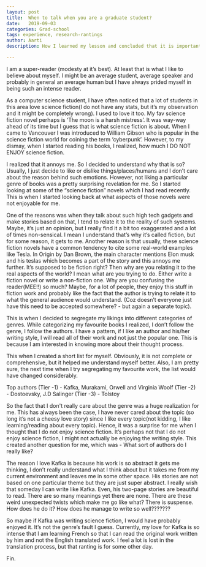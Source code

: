 ```yaml
---
layout: post
title:  When to talk when you are a graduate student?
date:   2019-09-03
categories: Grad-school
tags: experience, research-rantings
author: Aarti
description: How I learned my lesson and concluded that it is important to talk.

---
```




I am a super-reader (modesty at it’s best). At least that is what I like to believe about myself. I might be an average student, average speaker and probably in general an average human but I have always prided myself in being such an intense reader.

As a computer science student, I have often noticed that a lot of students in this area love science fiction(I do not have any stats, but it’s my observation and it might be completely wrong). I used to love it too. My fav science fiction novel perhaps is ‘The moon is a harsh mistress’. It was way-way ahead of its time but I guess that is what science fiction is about. When I came to Vancouver I was introduced to William Gibson who is popular in the science fiction world for coining the term ‘cyberpunk’. However, to my dismay, when I started reading his books, I realized, how much I DO NOT ENJOY science fiction.

I realized that it annoys me. So I decided to understand why that is so? Usually, I just decide to like or dislike things/places/humans and I don’t care about the reason behind such emotions. However, not liking a particular genre of books was a pretty surprising revelation for me. So I started looking at some of the “science fiction” novels which I had read recently. This is when I started looking back at what aspects of those novels were not enjoyable for me.

One of the reasons was when they talk about such high tech gadgets and make stories based on that, I tend to relate it to the reality of such systems. Maybe, it’s just an opinion, but I really find it a bit too exaggerated and a lot of times non-sensical. I mean I understand that’s why it’s called fiction, but for some reason, it gets to me. Another reason is that usually, these science fiction novels have a common tendency to cite some real-world examples like Tesla. In Origin by Dan Brown, the main character mentions Elon musk and his teslas which becomes a part of the story and this annoys me further. It’s supposed to be fiction right? Then why are you relating it to the real aspects of the world? I mean what are you trying to do. Either write a fiction novel or write a non-fiction one. Why are you confusing the reader(MEE!!) so much? Maybe, for a lot of people, they enjoy this stuff in fiction work and probably like the fact that the author is trying to relate it to what the general audience would understand. (Coz doesn’t everyone just have this need to be accepted somewhere? - but again a separate topic).

This is when I decided to segregate my likings into different categories of genres. While categorizing my favourite books I realized, I don’t follow the genre, I follow the authors. I have a pattern, if I like an author and his/her writing style, I will read all of their work and not just the popular one. This is because I am interested in knowing more about their thought process.

This when I created a short list for myself. Obviously, it is not complete or comprehensive, but it helped me understand myself better. Also, I am pretty sure, the next time when I try segregating my favourite work, the list would have changed considerably.

Top authors (Tier -1) - Kafka, Murakami, Orwell and Virginia Woolf
            (Tier -2) - Dostoevsky, J.D Salinger
            (Tier -3) - Tolstoy

So the fact that I don't really care about the genre was a huge realization for me. This has always been the case, I have never cared about the topic (so long it’s not a cheesy love story) since I like every topic(not kidding, I like learning/reading about every topic). Hence, it was a surprise for me when I thought that I do not enjoy science fiction. It’s perhaps not that I do not enjoy science fiction, I might not actually be enjoying the writing style.
This created another question for me, which was - What sort of authors do I really like?

The reason I love Kafka is because his work is so abstract it gets me thinking, I don’t really understand what I think about but it takes me from my current environment and leaves me in some other space. His stories are not based on one particular theme but they are just super abstract. I really wish that someday I can write like Kafka. Even, his two-page stories are beautiful to read. There are so many meanings yet there are none. There are these weird unexpected twists which make me go like what? There is suspense. How does he do it? How does he manage to write so well???????

So maybe if Kafka was writing science fiction, I would have probably enjoyed it. It’s not the genre’s fault I guess. Currently, my love for Kafka is so intense that I am learning French so that I can read the original work written by him and not the English translated work. I feel a lot is lost in the translation process, but that ranting is for some other day.


Fin.
